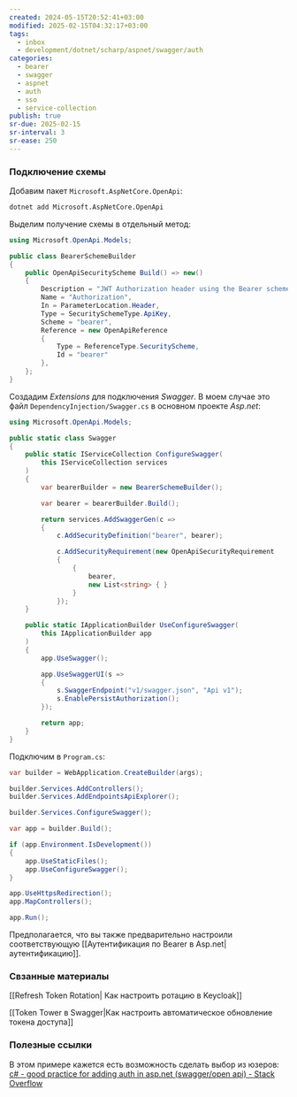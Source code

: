 ```yaml
---
created: 2024-05-15T20:52:41+03:00
modified: 2025-02-15T04:32:17+03:00
tags:
  - inbox
  - development/dotnet/scharp/aspnet/swagger/auth
categories:
  - bearer
  - swagger
  - aspnet
  - auth
  - sso
  - service-collection
publish: true
sr-due: 2025-02-15
sr-interval: 3
sr-ease: 250
---
```

### Подключение схемы

Добавим пакет `Microsoft.AspNetCore.OpenApi`:

```sh
dotnet add Microsoft.AspNetCore.OpenApi
```

Выделим получение схемы в отдельный метод:

```csharp title:BearerSchemeBuilder.cs ln:true unwrap
using Microsoft.OpenApi.Models;

public class BearerSchemeBuilder
{
	public OpenApiSecurityScheme Build() => new()
	{
		Description = "JWT Authorization header using the Bearer scheme (Example: 'Bearer 12345abcdef')",
		Name = "Authorization",
		In = ParameterLocation.Header,
		Type = SecuritySchemeType.ApiKey,
		Scheme = "bearer",
		Reference = new OpenApiReference
		{
			Type = ReferenceType.SecurityScheme,
			Id = "bearer"
		},
	};
}
```

Создадим *Extensions* для подключения *Swagger*. В моем случае это файл `DependencyInjection/Swagger.cs` в основном проекте *Asp.net*:

```csharp titile:DependencyInjection/Swagger.cs ln:true unwrap
using Microsoft.OpenApi.Models;

public static class Swagger
{
    public static IServiceCollection ConfigureSwagger(
        this IServiceCollection services
    )
    {
        var bearerBuilder = new BearerSchemeBuilder();

        var bearer = bearerBuilder.Build();

        return services.AddSwaggerGen(c =>
        {
            c.AddSecurityDefinition("bearer", bearer);

            c.AddSecurityRequirement(new OpenApiSecurityRequirement
            {
                {
                    bearer,
                    new List<string> { }
                }
            });
    }

    public static IApplicationBuilder UseConfigureSwagger(
		this IApplicationBuilder app
	)
    {
        app.UseSwagger();

        app.UseSwaggerUI(s =>
        {
            s.SwaggerEndpoint("v1/swagger.json", "Api v1");
            s.EnablePersistAuthorization();
        });

        return app;
    }
}
```

Подключим в `Program.cs`:

```csharp titile:Program.cs ln:true hl:6,12-13 unwrap
var builder = WebApplication.CreateBuilder(args);

builder.Services.AddControllers();
builder.Services.AddEndpointsApiExplorer();

builder.Services.ConfigureSwagger();

var app = builder.Build();

if (app.Environment.IsDevelopment())
{
    app.UseStaticFiles();
    app.UseConfigureSwagger();
}

app.UseHttpsRedirection();
app.MapControllers();

app.Run();
```

Предполагается, что вы также предварительно настроили соответствующую [[Аутентификация по Bearer в Asp.net|аутентификацию]].
### Свзанные материалы

[[Refresh Token Rotation| Как настроить ротацию в Keycloak]]

[[Token Tower в Swagger|Как настроить автоматическое обновление токена доступа]]

### Полезные ссылки

В этом примере кажется есть возможность сделать выбор из юзеров:
[c# - good practice for adding auth in asp.net (swagger/open api) - Stack Overflow](https://stackoverflow.com/questions/76215671/good-practice-for-adding-auth-in-asp-net-swagger-open-api)
